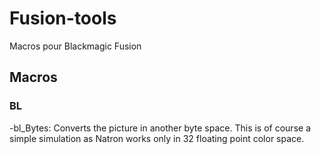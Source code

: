 # Fusion-tools
 Macros pour Blackmagic Fusion


 ## Macros

### BL
-bl_Bytes:
Converts the picture in another byte space. This is of course a simple simulation as Natron works only in 32 floating point color space.
